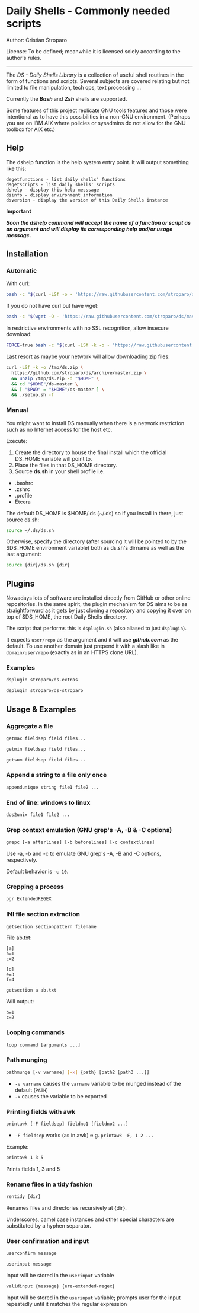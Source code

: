 Daily Shells - Commonly needed scripts
======================================

Author: Cristian Stroparo

License: To be defined; meanwhile it is licensed solely according to the author's rules.

---

The _DS - Daily Shells Library_ is a collection of useful shell routines in the form of functions and scripts. Several subjects are covered relating but not limited to file manipulation, tech ops, text processing ...

Currently the ___Bash___ and ___Zsh___ shells are supported.

Some features of this project replicate GNU tools features and those were intentional as to have this possibilities in a non-GNU environment. (Perhaps you are on IBM AIX where policies or sysadmins do not allow for the GNU toolbox for AIX etc.)

Help
----

The dshelp function is the help system entry point. It will output something like this:

```
dsgetfunctions - list daily shells' functions
dsgetscripts - list daily shells' scripts
dshelp - display this help messsage
dsinfo - display environment information
dsversion - display the version of this Daily Shells instance
```

__Important__

___Soon the dshelp command will accept the name of a function or script as an argument and will display its corresponding help and/or usage message.___

Installation
------------

### Automatic

With curl:

```bash
bash -c "$(curl -LSf -o - 'https://raw.githubusercontent.com/stroparo/ds/master/setup.sh')" && . ~/.ds/ds.sh
```

If you do not have curl but have wget:

```bash
bash -c "$(wget -O - 'https://raw.githubusercontent.com/stroparo/ds/master/setup.sh')" && . ~/.ds/ds.sh
```

In restrictive environments with no SSL recognition, allow insecure download:

```bash
FORCE=true bash -c "$(curl -LSf -k -o - 'https://raw.githubusercontent.com/stroparo/ds/master/setup.sh')" && . ~/.ds/ds.sh
```

Last resort as maybe your network will allow downloading zip files:

```bash
curl -LSf -k -o /tmp/ds.zip \
  https://github.com/stroparo/ds/archive/master.zip \
  && unzip /tmp/ds.zip -d "$HOME" \
  && cd "$HOME"/ds-master \
  && [ "$PWD" = "$HOME"/ds-master ] \
  && ./setup.sh -f
```

### Manual

You might want to install DS manually when there is a network restriction such as no Internet access for the host etc.

Execute:

1. Create the directory to house the final install which the official DS_HOME variable will point to.
2. Place the files in that DS_HOME directory.
3. Source **ds.sh** in your shell profile i.e.

* .bashrc
* .zshrc
* .profile
* Etcera

The default DS_HOME is $HOME/.ds (~/.ds) so if you install in there, just source ds.sh:

```bash
source ~/.ds/ds.sh
```

Otherwise, specify the directory (after sourcing it will be pointed to by the $DS_HOME environment variable) both as ds.sh's dirname as well as the last argument:

```bash
source {dir}/ds.sh {dir}
```

Plugins
-------

Nowadays lots of software are installed directly from GitHub or other online repositories. In the same spirit, the plugin mechanism for DS aims to be as straightforward as it gets by just cloning a repository and copying it over on top of $DS_HOME, the root Daily Shells directory.

The script that performs this is ```dsplugin.sh``` (also aliased to just ```dsplugin```).

It expects ```user/repo``` as the argument and it will use ___github.com___ as the default. To use another domain just prepend it with a slash like in ```domain/user/repo``` (exactly as in an HTTPS clone URL).

### Examples

```bash
dsplugin stroparo/ds-extras
```

```bash
dsplugin stroparo/ds-stroparo
```

Usage & Examples
----------------

### Aggregate a file

```bash
getmax fieldsep field files...
```

```bash
getmin fieldsep field files...
```

```bash
getsum fieldsep field files...
```

### Append a string to a file only once

```bash
appendunique string file1 file2 ...
```

### End of line: windows to linux

```bash
dos2unix file1 file2 ...
```

### Grep context emulation (GNU grep's -A, -B & -C options)

```bash
grepc [-a afterlines] [-b beforelines] [-c contextlines]
```

Use -a, -b and -c to emulate GNU grep's -A, -B and -C options, respectively.

Default behavior is ```-c 10```.

### Grepping a process

```bash
pgr ExtendedREGEX
```

### INI file section extraction

```bash
getsection sectionpattern filename
```

File ab.txt:

```
[a]
b=1
c=2

[d]
e=3
f=4
```

```bash
getsection a ab.txt
```

Will output:

```
b=1
c=2
```

### Looping commands

```bash
loop command [arguments ...]
```

### Path munging

```bash
pathmunge [-v varname] [-x] {path} [path2 [path3 ...]]
```

* ```-v varname``` causes the ```varname``` variable to be munged instead of the default (```PATH```)
* ```-x``` causes the variable to be exported

### Printing fields with awk

```bash
printawk [-F fieldsep] fieldno1 [fieldno2 ...]
```

* ```-F fieldsep``` works (as in awk) e.g. ```printawk -F, 1 2 ...```

Example:

```bash
printawk 1 3 5
```

Prints fields 1, 3 and 5

### Rename files in a tidy fashion

```bash
rentidy {dir}
```

Renames files and directories recursively at {dir}.

Underscores, camel case instances and other special characters are substituted by a hyphen separator.

### User confirmation and input

```bash
userconfirm message
```

```bash
userinput message
```

Input will be stored in the ```userinput``` variable

```bash
validinput {message} {ere-extended-regex}
```

Input will be stored in the ```userinput``` variable; prompts user for the input repeatedly until it matches the regular expression


